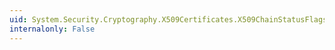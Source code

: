```yaml
---
uid: System.Security.Cryptography.X509Certificates.X509ChainStatusFlags
internalonly: False
---
```


